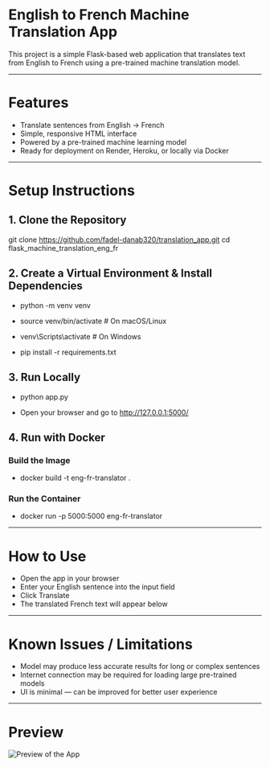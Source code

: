 # English to French Machine Translation App

This project is a simple Flask-based web application that translates text from English to French using a pre-trained machine translation model.

---

# Features
- Translate sentences from English → French
- Simple, responsive HTML interface
- Powered by a pre-trained machine learning model
- Ready for deployment on Render, Heroku, or locally via Docker

---

# Setup Instructions

## 1. Clone the Repository
git clone https://github.com/fadel-danab320/translation_app.git
cd flask_machine_translation_eng_fr

## 2. Create a Virtual Environment & Install Dependencies
* python -m venv venv 
* source venv/bin/activate   # On macOS/Linux
* venv\Scripts\activate      # On Windows

* pip install -r requirements.txt


## 3. Run Locally
* python app.py

* Open your browser and go to http://127.0.0.1:5000/

## 4. Run with Docker
### Build the Image
* docker build -t eng-fr-translator .

### Run the Container
* docker run -p 5000:5000 eng-fr-translator

---

# How to Use
- Open the app in your browser
- Enter your English sentence into the input field
- Click Translate
- The translated French text will appear below

---

# Known Issues / Limitations
- Model may produce less accurate results for long or complex sentences
- Internet connection may be required for loading large pre-trained models
- UI is minimal — can be improved for better user experience

---

# Preview

![Preview of the App](https://github.com/fadel-danab320/translation_app/blob/main/tetsing.png)

